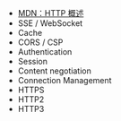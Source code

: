 

- [MDN：HTTP 概述](https://developer.mozilla.org/zh-CN/docs/Web/HTTP/Overview)
- SSE / WebSocket
- Cache
- CORS / CSP
- Authentication
- Session
- Content negotiation
- Connection Management
- HTTPS
- HTTP2
- HTTP3